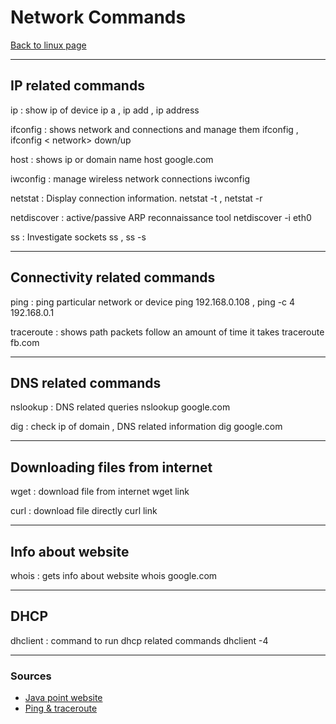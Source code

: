 # Network Commands 
[Back to linux page](Linux.md)
- --
## IP related commands
ip : show ip of device
ip a , ip add , ip address

ifconfig : shows network and connections and manage them
ifconfig , ifconfig < network> down/up

host : shows ip or domain name
host google.com

iwconfig : manage wireless network connections
iwconfig

netstat : Display connection information.
netstat -t , netstat -r

netdiscover : active/passive ARP reconnaissance tool
netdiscover -i eth0

ss : Investigate sockets
ss , ss -s

- --
## Connectivity related commands

ping : ping particular network or device
ping 192.168.0.108 , ping -c 4 192.168.0.1

traceroute : shows path packets follow an amount of time it takes
traceroute fb.com

- --
## DNS related commands

nslookup : DNS related queries
nslookup google.com

dig : check ip of domain , DNS related information
dig google.com

- --
## Downloading files from internet
wget : download file from internet
wget link

curl : download file directly
curl link

- --
## Info about website
whois : gets info about website
whois google.com

- --
## DHCP 
dhclient : command to run dhcp related commands
dhclient -4
- --
### Sources
- [Java point website](https://www.javatpoint.com/linux-networking-commands)
- [Ping & traceroute](https://www.youtube.com/watch?v=vJV-GBZ6PeM&list=WL&index=50&ab_channel=PowerCertAnimatedVideos)